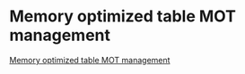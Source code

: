 # Memory optimized table MOT management
[Memory optimized table MOT management](https://aiwithcloud.com/2022/09/16/memory_optimized_table_mot_management/)